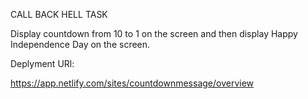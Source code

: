 CALL BACK HELL TASK

Display countdown from 10 to 1 on the screen and then display Happy Independence Day on the screen.

Deplyment URl:

https://app.netlify.com/sites/countdownmessage/overview

